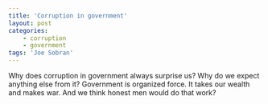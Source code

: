 ```yaml
---
title: 'Corruption in government'
layout: post
categories:
    - corruption
    - government
tags: 'Joe Sobran'
---
```


Why does corruption in government always surprise us? Why do we expect anything else from it? Government is organized force. It takes our wealth and makes war. And we think honest men would do that work?